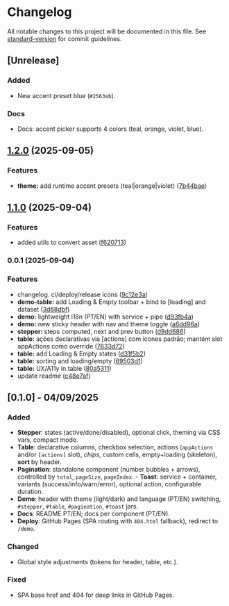 # Changelog
All notable changes to this project will be documented in this file. See [standard-version](https://github.com/conventional-changelog/standard-version) for commit guidelines.

## [Unrelease]
### Added
- New accent preset blue (`#2563eb`).

### Docs
- Docs: accent picker supports 4 colors (teal, orange, violet, blue).

## [1.2.0](https://github.com/AysllaGomes/angular-components/compare/v1.1.0...v1.2.0) (2025-09-05)
### Features
* **theme:** add runtime accent presets (teal|orange|violet) ([7b44bae](https://github.com/AysllaGomes/angular-components/commit/7b44baed72c512c609071c6e00a4c0f30a7315d3))

## [1.1.0](https://github.com/AysllaGomes/angular-components/compare/v0.0.1...v1.1.0) (2025-09-04)
### Features
* added utils to convert asset ([f620713](https://github.com/AysllaGomes/angular-components/commit/f62071313788e9606402eb1481f8e8e7d8a90770))

### 0.0.1 (2025-09-04)
### Features
* changelog. ci/deploy/release icons ([9c12e3a](https://github.com/AysllaGomes/angular-components/commit/9c12e3aaa2c40239663d8a11bd2e9f8273e6e898))
* **demo-table:** add Loading & Empty toolbar + bind to [loading] and dataset ([3d68dbf](https://github.com/AysllaGomes/angular-components/commit/3d68dbfd2a56b3632d41911165ff09bece736c2a))
* **demo:** lightweight i18n (PT/EN) with service + pipe ([d93fb4a](https://github.com/AysllaGomes/angular-components/commit/d93fb4a527fc2894dc944e46e50ce7e0aee284a0))
* **demo:** new sticky header with nav and theme toggle ([a6dd96a](https://github.com/AysllaGomes/angular-components/commit/a6dd96a85f11e1480af85c3c0a4d33321b935dd5))
* **stepper:** steps computed, next and prev button ([d9dd686](https://github.com/AysllaGomes/angular-components/commit/d9dd6863f026a71f74bfe8b3c662d53483a61f7b))
* **table:** ações declarativas via [actions] com ícones padrão; mantém slot appActions como override ([7633d72](https://github.com/AysllaGomes/angular-components/commit/7633d723643d23253660b9d9cce6cda32ed2e325))
* **table:** add Loading & Empty states ([d31f5b2](https://github.com/AysllaGomes/angular-components/commit/d31f5b245ec1efefd2bd39aa777e8ce246e8b083))
* **table:** sorting and loading/empty ([69503d1](https://github.com/AysllaGomes/angular-components/commit/69503d14c56270fd3fdfc69bc9dfb7e954d51f76))
* **table:** UX/A11y in table ([80a5311](https://github.com/AysllaGomes/angular-components/commit/80a53115b91f1ee5fdf8af5026e5b3dfc6ab9d8b))
* update readme ([c48e7af](https://github.com/AysllaGomes/angular-components/commit/c48e7af9dd717c655f19812c8addc5ccf1f3bcbe))

## [0.1.0] - 04/09/2025
### Added
- **Stepper**: states (active/done/disabled), optional click, theming via CSS vars, compact mode.
- **Table**: declarative columns, checkbox selection, actions (`appActions` and/or `[actions]` slot), *chips*, custom cells, empty+loading (skeleton), **sort** by header.
- **Pagination**: standalone component (number bubbles + arrows), controlled by `total`, `pageSize`, `pageIndex`. - **Toast**: service + container, variants (success/info/warn/error), optional action, configurable duration.
- **Demo**: header with theme (light/dark) and language (PT/EN) switching, `#stepper`, `#table`, `#pagination`, `#toast` jars.
- **Docs**: README PT/EN; docs per component (PT/EN).
- **Deploy**: GitHub Pages (SPA routing with `404.html` fallback), redirect to `/demo`.

### Changed
- Global style adjustments (tokens for header, table, etc.).

### Fixed
- SPA base href and 404 for deep links in GitHub Pages.
